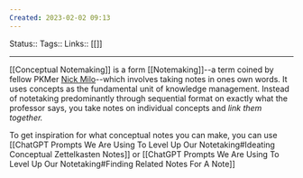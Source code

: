 ```yaml
---
Created: 2023-02-02 09:13
---
```

Status:: 
Tags:: 
Links:: [[]]
___

[[Conceptual Notemaking]] is a form [[Notemaking]]--a term coined by fellow PKMer [Nick Milo](https://www.youtube.com/@linkingyourthinking)--which involves taking notes in ones own words. It uses concepts as the fundamental unit of knowledge management. Instead of notetaking predominantly through sequential format on exactly what the professor says, you take notes on individual concepts and *link them together.*

To get inspiration for what conceptual notes you can make, you can use [[ChatGPT Prompts We Are Using To Level Up Our Notetaking#Ideating Conceptual Zettelkasten Notes]] or [[ChatGPT Prompts We Are Using To Level Up Our Notetaking#Finding Related Notes For A Note]]